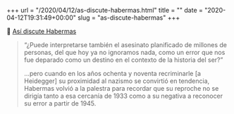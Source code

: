 +++
url = "/2020/04/12/as-discute-habermas.html"
title = ""
date = "2020-04-12T19:31:49+00:00"
slug = "as-discute-habermas"
+++

📎 [Así discute Habermas](https://elpais.com/cultura/2020/04/08/babelia/1586361642_479728.html)

> “¿Puede interpretarse también el asesinato planificado de millones de personas, del que hoy ya no ignoramos nada, como un error que nos fue deparado como un destino en el contexto de la historia del ser?”
> 
> …pero cuando en los años ochenta y noventa recriminarle [a Heidegger] su proximidad al nazismo se convirtió en tendencia, Habermas volvió a la palestra para recordar que su reproche no se dirigía tanto a esa cercanía de 1933 como a su negativa a reconocer su error a partir de 1945.
